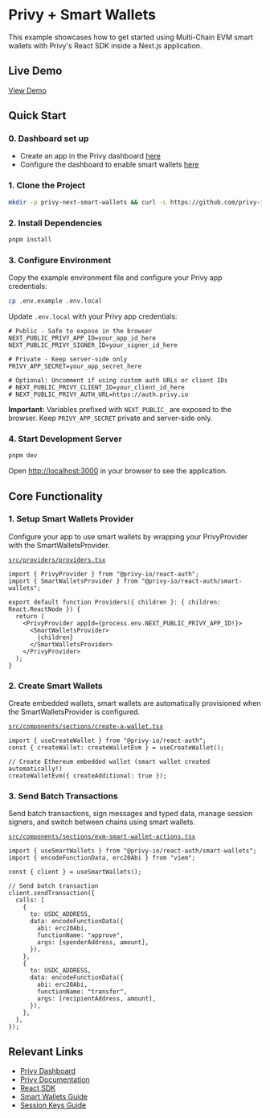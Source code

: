 # Privy + Smart Wallets

This example showcases how to get started using Multi-Chain EVM smart wallets with Privy's React SDK inside a Next.js application.

## Live Demo

[View Demo]({{DEPLOY_URL}})

## Quick Start

### 0. Dashboard set up
- Create an app in the Privy dashboard [here](https://dashboard.privy.io/)
- Configure the dashboard to enable smart wallets [here](https://docs.privy.io/wallets/using-wallets/evm-smart-wallets/setup/configuring-dashboard)

### 1. Clone the Project

```bash
mkdir -p privy-next-smart-wallets && curl -L https://github.com/privy-io/privy-examples/archive/main.tar.gz | tar -xz --strip=3 -C privy-next-smart-wallets privy-examples-main/examples/privy-next-smart-wallets && cd privy-next-smart-wallets
```

### 2. Install Dependencies

```bash
pnpm install
```

### 3. Configure Environment

Copy the example environment file and configure your Privy app credentials:

```bash
cp .env.example .env.local
```

Update `.env.local` with your Privy app credentials:

```env
# Public - Safe to expose in the browser
NEXT_PUBLIC_PRIVY_APP_ID=your_app_id_here
NEXT_PUBLIC_PRIVY_SIGNER_ID=your_signer_id_here

# Private - Keep server-side only
PRIVY_APP_SECRET=your_app_secret_here

# Optional: Uncomment if using custom auth URLs or client IDs
# NEXT_PUBLIC_PRIVY_CLIENT_ID=your_client_id_here
# NEXT_PUBLIC_PRIVY_AUTH_URL=https://auth.privy.io
```

**Important:** Variables prefixed with `NEXT_PUBLIC_` are exposed to the browser. Keep `PRIVY_APP_SECRET` private and server-side only.

### 4. Start Development Server

```bash
pnpm dev
```

Open [http://localhost:3000](http://localhost:3000) in your browser to see the application.

## Core Functionality

### 1. Setup Smart Wallets Provider

Configure your app to use smart wallets by wrapping your PrivyProvider with the SmartWalletsProvider.

[`src/providers/providers.tsx`](./src/providers/providers.tsx)
```tsx
import { PrivyProvider } from "@privy-io/react-auth";
import { SmartWalletsProvider } from "@privy-io/react-auth/smart-wallets";

export default function Providers({ children }: { children: React.ReactNode }) {
  return (
    <PrivyProvider appId={process.env.NEXT_PUBLIC_PRIVY_APP_ID!}>
      <SmartWalletsProvider>
        {children}
      </SmartWalletsProvider>
    </PrivyProvider>
  );
}
```

### 2. Create Smart Wallets

Create embedded wallets, smart wallets are automatically provisioned when the SmartWalletsProvider is configured. 

[`src/components/sections/create-a-wallet.tsx`](./src/components/sections/create-a-wallet.tsx)
```tsx
import { useCreateWallet } from "@privy-io/react-auth";
const { createWallet: createWalletEvm } = useCreateWallet();

// Create Ethereum embedded wallet (smart wallet created automatically!)
createWalletEvm({ createAdditional: true });

```

### 3. Send Batch Transactions

Send batch transactions, sign messages and typed data, manage session signers, and switch between chains using smart wallets.

[`src/components/sections/evm-smart-wallet-actions.tsx`](./src/components/sections/evm-smart-wallet-actions.tsx)
```tsx
import { useSmartWallets } from "@privy-io/react-auth/smart-wallets";
import { encodeFunctionData, erc20Abi } from "viem";

const { client } = useSmartWallets();

// Send batch transaction
client.sendTransaction({
  calls: [
    {
      to: USDC_ADDRESS,
      data: encodeFunctionData({
        abi: erc20Abi,
        functionName: "approve",
        args: [spenderAddress, amount],
      }),
    },
    {
      to: USDC_ADDRESS,
      data: encodeFunctionData({
        abi: erc20Abi,
        functionName: "transfer", 
        args: [recipientAddress, amount],
      }),
    },
  ],
});
```

## Relevant Links

- [Privy Dashboard](https://dashboard.privy.io)
- [Privy Documentation](https://docs.privy.io)
- [React SDK](https://www.npmjs.com/package/@privy-io/react-auth)
- [Smart Wallets Guide](https://docs.privy.io/guide/react/smart-wallets)
- [Session Keys Guide](https://docs.privy.io/guide/react/recipes/misc/session-keys)